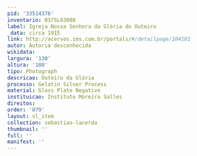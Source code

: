 ```yaml
---
pid: '33514376'
inventario: 037SL03088
label: Igreja Nossa Senhora da Glória do Outeiro
_data: circa 1915
link: http://acervos.ims.com.br/portals/#/detailpage/104101
autor: Autoria desconhecida
wikidata: 
largura: '130'
altura: '180'
tipo: Photograph
descricao: Outeiro da Glória
processo: Gelatin Silver Process
material: Glass Plate Negative
instituicao: Instituto Moreira Salles
direitos: 
order: '079'
layout: sl_item
collection: sebastiao-lacerda
thumbnail: ''
full: ''
manifest: ''
---
```

